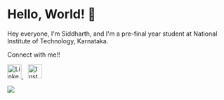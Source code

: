 # Hello, World! 👋

Hey everyone, I'm Siddharth, and I'm a pre-final year student at National Institute of Technology, Karnataka.
<br>

Connect with me!!

<a href="https://www.linkedin.com/in/siddharthct">
    <img alt="LinkedIn" src="https://camo.githubusercontent.com/c8a9c5b414cd812ad6a97a46c29af67239ddaeae08c41724ff7d945fb4c047e5/68747470733a2f2f6564656e742e6769746875622e696f2f537570657254696e7949636f6e732f696d616765732f7376672f6c696e6b6564696e2e737667" width="32" height="32">
</a> &ensp;


<a href="https://www.instagram.com/siddharth.tanksali/">
    <img alt="Instagram" src="https://camo.githubusercontent.com/c9dacf0f25a1489fdbc6c0d2b41cda58b77fa210a13a886d6f99e027adfbd358/68747470733a2f2f6564656e742e6769746875622e696f2f537570657254696e7949636f6e732f696d616765732f7376672f696e7374616772616d2e737667" width="32" height="32" padding-left: "10">
</a> 
<br>

![](https://komarev.com/ghpvc/?username=Siddharth-ct&label=PROFILE+VIEWS&style=flat-square)


